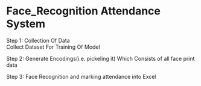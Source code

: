 # Face_Recognition Attendance System

Step 1: Collection Of Data    
Collect Dataset For Training Of Model

Step 2: Generate Encodings(i.e. pickeling it)
Which Consists of all face print data


Step 3: Face Recognition and marking attendance into Excel
        
        
